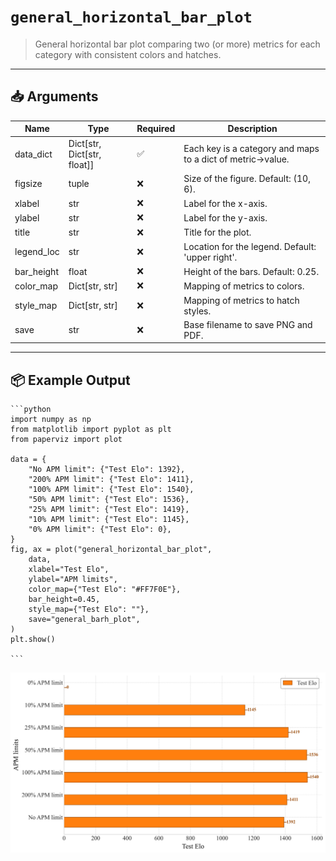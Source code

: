 # `general_horizontal_bar_plot`

> General horizontal bar plot comparing two (or more) metrics for each category with consistent colors and hatches.

---

## 📥 Arguments

| Name | Type | Required | Description |
|------|------|----------|-------------|
| data_dict | Dict[str, Dict[str, float]] | ✅ | Each key is a category and maps to a dict of metric→value. |
| figsize | tuple | ❌ | Size of the figure. Default: (10, 6). |
| xlabel | str | ❌ | Label for the x-axis. |
| ylabel | str | ❌ | Label for the y-axis. |
| title | str | ❌ | Title for the plot. |
| legend_loc | str | ❌ | Location for the legend. Default: 'upper right'. |
| bar_height | float | ❌ | Height of the bars. Default: 0.25. |
| color_map | Dict[str, str] | ❌ | Mapping of metrics to colors. |
| style_map | Dict[str, str] | ❌ | Mapping of metrics to hatch styles. |
| save | str | ❌ | Base filename to save PNG and PDF. |

---

## 📦 Example Output

````{dropdown} Click to show example code
```python
import numpy as np
from matplotlib import pyplot as plt
from paperviz import plot

data = {
    "No APM limit": {"Test Elo": 1392},
    "200% APM limit": {"Test Elo": 1411},
    "100% APM limit": {"Test Elo": 1540},
    "50% APM limit": {"Test Elo": 1536},
    "25% APM limit": {"Test Elo": 1419},
    "10% APM limit": {"Test Elo": 1145},
    "0% APM limit": {"Test Elo": 0},
}
fig, ax = plot("general_horizontal_bar_plot",
    data,
    xlabel="Test Elo",
    ylabel="APM limits",
    color_map={"Test Elo": "#FF7F0E"},
    bar_height=0.45,
    style_map={"Test Elo": ""},
    save="general_barh_plot",
)
plt.show()

```
````

<img src="../../_static/images/plots/general_barh_plot.png" alt="general_horizontal_bar_plot" style="max-width: 100%; width: auto; height: auto; max-height: 450px;">
